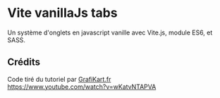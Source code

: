 # Vite vanillaJs tabs 

Un système d'onglets en javascript vanille avec Vite.js, module ES6, et SASS.


## Crédits

Code tiré du tutoriel par [GrafiKart.fr](https://GrafiKart.fr)<br>
https://www.youtube.com/watch?v=wKatvNTAPVA



